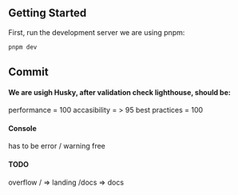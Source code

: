 ## Getting Started

First, run the development server we are using pnpm:

```bash
pnpm dev
```

## Commit

#### We are usigh Husky, after validation check lighthouse, should be:

performance = 100
accasibility = > 95
best practices = 100

#### Console

has to be error / warning free

#### TODO

overflow
/ => landing
/docs => docs
